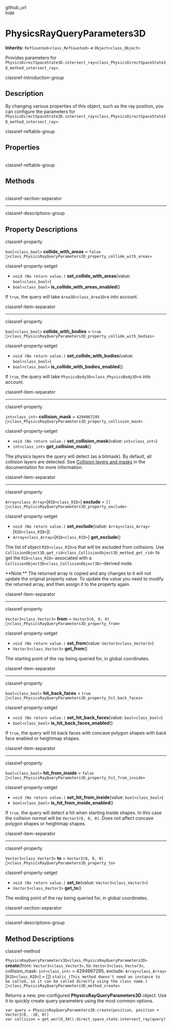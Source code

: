 github\_url  
hide

# PhysicsRayQueryParameters3D

**Inherits:** `RefCounted<class_RefCounted>` **&lt;**
`Object<class_Object>`

Provides parameters for
`PhysicsDirectSpaceState3D.intersect_ray<class_PhysicsDirectSpaceState3D_method_intersect_ray>`.

classref-introduction-group

## Description

By changing various properties of this object, such as the ray position,
you can configure the parameters for
`PhysicsDirectSpaceState3D.intersect_ray<class_PhysicsDirectSpaceState3D_method_intersect_ray>`.

classref-reftable-group

## Properties

<table>
<tbody>
<tr>
</tr>
<tr>
</tr>
<tr>
</tr>
<tr>
</tr>
<tr>
</tr>
<tr>
</tr>
<tr>
</tr>
<tr>
</tr>
</tbody>
</table>

classref-reftable-group

## Methods

<table>
<tbody>
<tr>
</tr>
</tbody>
</table>

classref-section-separator

------------------------------------------------------------------------

classref-descriptions-group

## Property Descriptions

classref-property

`bool<class_bool>` **collide\_with\_areas** = `false`
`🔗<class_PhysicsRayQueryParameters3D_property_collide_with_areas>`

classref-property-setget

-   `void (No return value.)` **set\_collide\_with\_areas**(value:
    `bool<class_bool>`)
-   `bool<class_bool>` **is\_collide\_with\_areas\_enabled**()

If `true`, the query will take `Area3D<class_Area3D>`s into account.

classref-item-separator

------------------------------------------------------------------------

classref-property

`bool<class_bool>` **collide\_with\_bodies** = `true`
`🔗<class_PhysicsRayQueryParameters3D_property_collide_with_bodies>`

classref-property-setget

-   `void (No return value.)` **set\_collide\_with\_bodies**(value:
    `bool<class_bool>`)
-   `bool<class_bool>` **is\_collide\_with\_bodies\_enabled**()

If `true`, the query will take `PhysicsBody3D<class_PhysicsBody3D>`s
into account.

classref-item-separator

------------------------------------------------------------------------

classref-property

`int<class_int>` **collision\_mask** = `4294967295`
`🔗<class_PhysicsRayQueryParameters3D_property_collision_mask>`

classref-property-setget

-   `void (No return value.)` **set\_collision\_mask**(value:
    `int<class_int>`)
-   `int<class_int>` **get\_collision\_mask**()

The physics layers the query will detect (as a bitmask). By default, all
collision layers are detected. See [Collision layers and
masks](../tutorials/physics/physics_introduction.html#collision-layers-and-masks)
in the documentation for more information.

classref-item-separator

------------------------------------------------------------------------

classref-property

`Array<class_Array>`\[`RID<class_RID>`\] **exclude** = `[]`
`🔗<class_PhysicsRayQueryParameters3D_property_exclude>`

classref-property-setget

-   `void (No return value.)` **set\_exclude**(value:
    `Array<class_Array>`\[`RID<class_RID>`\])
-   `Array<class_Array>`\[`RID<class_RID>`\] **get\_exclude**()

The list of object `RID<class_RID>`s that will be excluded from
collisions. Use
`CollisionObject3D.get_rid<class_CollisionObject3D_method_get_rid>` to
get the `RID<class_RID>` associated with a
`CollisionObject3D<class_CollisionObject3D>`-derived node.

\*\*Note:\*\* The returned array is copied and any changes to it will
not update the original property value. To update the value you need to
modify the returned array, and then assign it to the property again.

classref-item-separator

------------------------------------------------------------------------

classref-property

`Vector3<class_Vector3>` **from** = `Vector3(0, 0, 0)`
`🔗<class_PhysicsRayQueryParameters3D_property_from>`

classref-property-setget

-   `void (No return value.)` **set\_from**(value:
    `Vector3<class_Vector3>`)
-   `Vector3<class_Vector3>` **get\_from**()

The starting point of the ray being queried for, in global coordinates.

classref-item-separator

------------------------------------------------------------------------

classref-property

`bool<class_bool>` **hit\_back\_faces** = `true`
`🔗<class_PhysicsRayQueryParameters3D_property_hit_back_faces>`

classref-property-setget

-   `void (No return value.)` **set\_hit\_back\_faces**(value:
    `bool<class_bool>`)
-   `bool<class_bool>` **is\_hit\_back\_faces\_enabled**()

If `true`, the query will hit back faces with concave polygon shapes
with back face enabled or heightmap shapes.

classref-item-separator

------------------------------------------------------------------------

classref-property

`bool<class_bool>` **hit\_from\_inside** = `false`
`🔗<class_PhysicsRayQueryParameters3D_property_hit_from_inside>`

classref-property-setget

-   `void (No return value.)` **set\_hit\_from\_inside**(value:
    `bool<class_bool>`)
-   `bool<class_bool>` **is\_hit\_from\_inside\_enabled**()

If `true`, the query will detect a hit when starting inside shapes. In
this case the collision normal will be `Vector3(0, 0, 0)`. Does not
affect concave polygon shapes or heightmap shapes.

classref-item-separator

------------------------------------------------------------------------

classref-property

`Vector3<class_Vector3>` **to** = `Vector3(0, 0, 0)`
`🔗<class_PhysicsRayQueryParameters3D_property_to>`

classref-property-setget

-   `void (No return value.)` **set\_to**(value:
    `Vector3<class_Vector3>`)
-   `Vector3<class_Vector3>` **get\_to**()

The ending point of the ray being queried for, in global coordinates.

classref-section-separator

------------------------------------------------------------------------

classref-descriptions-group

## Method Descriptions

classref-method

`PhysicsRayQueryParameters3D<class_PhysicsRayQueryParameters3D>`
**create**(from: `Vector3<class_Vector3>`, to: `Vector3<class_Vector3>`,
collision\_mask: `int<class_int>` = 4294967295, exclude:
`Array<class_Array>`\[`RID<class_RID>`\] = \[\])
`static (This method doesn't need an instance to be called, so it can be called directly using the class name.)`
`🔗<class_PhysicsRayQueryParameters3D_method_create>`

Returns a new, pre-configured **PhysicsRayQueryParameters3D** object.
Use it to quickly create query parameters using the most common options.

    var query = PhysicsRayQueryParameters3D.create(position, position + Vector3(0, -10, 0))
    var collision = get_world_3d().direct_space_state.intersect_ray(query)
